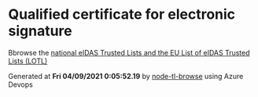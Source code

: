 # Qualified certificate for electronic signature 
 Bbrowse the [national eIDAS Trusted Lists and the EU List of eIDAS Trusted Lists (LOTL)](https://webgate.ec.europa.eu/tl-browser/#/) 
 
 
Generated at **Fri 04/09/2021  0:05:52.19** by [node-tl-browse](https://github.com/ymedlop/node-tl-browser) using Azure Devops 

